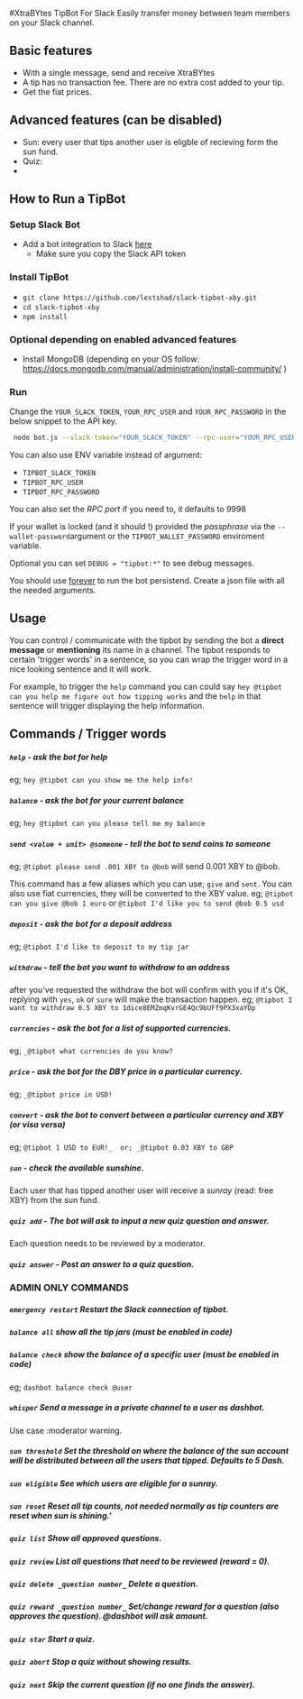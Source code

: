 #XtraBYtes TipBot For Slack
Easily transfer money between team members on your Slack channel.

## Basic features
 - With a single message, send and receive XtraBYtes
 - A tip has no transaction fee. There are no extra cost added to your tip.
 - Get the fiat prices.

## Advanced features (can be disabled)
- Sun: every user that tips another user is eligble of recieving form the sun fund.
- Quiz:
-

## How to Run a TipBot
### Setup Slack Bot
 - Add a bot integration to Slack [here](https://my.slack.com/services/new/bot)
    - Make sure you copy the Slack API token


### Install TipBot
 - `git clone https://github.com/lestshad/slack-tipbot-xby.git`
 - `cd slack-tipbot-xby`
 - `npm install`


### Optional depending on enabled advanced features
- Install MongoDB (depending on your OS follow: https://docs.mongodb.com/manual/administration/install-community/ )


### Run
Change the `YOUR_SLACK_TOKEN`, `YOUR_RPC_USER` and `YOUR_RPC_PASSWORD` in the below snippet to the API key.
```sh
 node bot.js --slack-token="YOUR_SLACK_TOKEN" --rpc-user="YOUR_RPC_USER" --rpc-password="YOUR_RPC_PASSWORD" 
```

You can also use ENV variable instead of argument:
 - `TIPBOT_SLACK_TOKEN`
 - `TIPBOT_RPC_USER`
 - `TIPBOT_RPC_PASSWORD`
 
You can also set the *RPC port* if you need to, it defaults to 9998

If your wallet is locked (and it should !) provided the *passphrase* via the `--wallet-password`argument or the `TIPBOT_WALLET_PASSWORD` enviroment variable.

Optional you can set `DEBUG = "tipbot:*"` to see debug messages.


You should use [forever](https://www.npmjs.com/package/forever) to run the bot persistend.
Create a json file with all the needed arguments.


## Usage
You can control / communicate with the tipbot by sending the bot a **direct message** or **mentioning** its name in a channel.
The tipbot responds to certain 'trigger words' in a sentence, so you can wrap the trigger word in a nice looking sentence and it will work.

For example, to trigger the `help` command you can could say `hey @tipbot can you help me figure out how tipping works`
and the `help` in that sentence will trigger displaying the help information.

## Commands / Trigger words
##### `help`        - *ask the bot for help*
eg; `hey @tipbot can you show me the help info!`

##### `balance`     - *ask the bot for your current balance*
eg; `hey @tipbot can you please tell me my balance`

##### `send <value + unit> @someone` - *tell the bot to send coins to someone*
eg; `@tipbot please send .001 XBY to @bob` will send 0.001 XBY to @bob.

This command has a few aliases which you can use; `give` and `sent`. 
You can also use fiat currencies, they will be converted to the XBY value.
eg; `@tipbot can you give @bob 1 euro` or `@tipbot I'd like you to send @bob 0.5 usd`

##### `deposit`     - *ask the bot for a deposit address*
eg; `@tipbot I'd like to deposit to my tip jar`

##### `withdraw`    -  *tell the bot you want to withdraw to an address*
after you've requested the withdraw the bot will confirm with you if it's OK, replying with `yes`, `ok` or `sure` will make the transaction happen.
eg; `@tipbot I want to withdraw 0.5 XBY to 1dice8EMZmqKvrGE4Qc9bUFf9PX3xaYDp`

##### `currencies` - ask the bot for a list of supported currencies. 
eg; `_@tipbot what currencies do you know?`

##### `price`      - ask the bot for the DBY price in a particular currency. 
eg; `_@tipbot price in USD!` 

##### `convert`    - ask the bot to convert between a particular currency and XBY (or visa versa)
eg; `@tipbot 1 USD to EUR!_​  or; ​_@tipbot 0.03 XBY to GBP`

##### `sun`       - check the available sunshine. 
Each user that has tipped another user will receive a _sunray_ (read: free XBY) from the sun fund.

##### `quiz add`   - The bot will ask to input a new quiz question and answer.
Each question needs to be reviewed by a moderator.

##### `quiz answer` - Post an answer to a quiz question.


### ADMIN ONLY COMMANDS
##### `emergency restart` Restart the Slack connection of tipbot. 

##### `balance all`      show all the tip jars (must be enabled in code)

##### `balance check`    show the balance of a specific user (must be enabled in code) 
eg;        `dashbot balance check @user` 


##### `whisper`         Send a message in a private channel to a user as dashbot.
Use case :moderator warning.


##### `sun threshold`  Set the threshold on where the balance of the sun account will be distributed between all the users that tipped. Defaults to 5 Dash.

##### `sun eligible`  See which users are eligible for a sunray.

##### `sun reset`     Reset all tip counts, not needed normally as tip counters are reset when sun is shining.'


##### `quiz list`    Show all approved questions.

##### `quiz review`  List all questions that need to be reviewed (reward = 0).

##### `quiz delete _question number_`   Delete a question.

##### `quiz reward _question number_`   Set/change reward for a question (also approves the question). @dashbot will ask amount.

##### `quiz star`    Start a quiz.

##### `quiz abort`   Stop a quiz without showing results.

##### `quiz next`    Skip the current question (if no one finds the answer).
